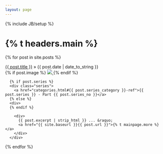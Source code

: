 ```yaml
---
layout: page
---
```

{% include JB/setup %}

<h1>{% t headers.main %}</h1>

{% for post in site.posts %}
<div class="clearfix">
  <div class="postTitle">
    <a href="{{ site.baseurl }}{{ post.url }}">
      {{ post.title }}</a> &raquo;
    <span>{{ post.date | date_to_string }}</span>
  </div>
  <div class="postExcerpt">
      {% if post.image %}
      <a href="{{ site.baseurl }}{{ post.url }}">
        <img src="{{ post.image }}" />
      </a>
      {% endif %}

      {% if post.series %}
      <div class="series">
        <a href="categories.html#{{ post.series_category }}-ref">{{ post.series }} - Part {{ post.series_no }}</a>
      {% else %}
      <div>
      {% endif %}

        <div>
          {{ post.excerpt | strip_html }} ... &raquo;
          <a href="{{ site.baseurl }}{{ post.url }}">{% t mainpage.more %}</a>
        </div>
      </div>
  </div>
</div>
{% endfor %}
